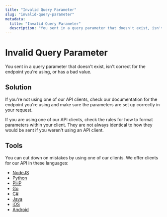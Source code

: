 ```yaml
---
title: "Invalid Query Parameter"
slug: "invalid-query-parameter"
metadata: 
  title: "Invalid Query Parameter"
  description: "You sent in a query parameter that doesn't exist, isn't correct for the endpoint you're using, or has a bad value."
---
```


# Invalid Query Parameter

You sent in a query parameter that doesn't exist, isn't correct for the endpoint you're using, or has a bad value.

## Solution

If you're not using one of our API clients, check our documentation for the endpoint you're using and make sure the parameters are set up correctly in your request.

If you are using one of our API clients, check the rules for how to format parameters within your client. They are not always identical to how they would be sent if you weren't using an API client.

## Tools

You can cut down on mistakes by using one of our clients. We offer clients for our API in these languages:

- [NodeJS](../sdks/api-clients/apivideo-nodejs-client.md)
- [Python](../sdks/api-clients/apivideo-python-client.md)
- [PHP](../sdks/api-clients/apivideo-php-client.md)
- [Go](../sdks/api-clients/apivideo-go-client.md)
- [C#](../sdks/api-clients/apivideo-csharp-client.md)
- [Java](../sdks/api-clients/apivideo-java-client.md)
- [iOS](../sdks/api-clients/apivideo-swift5-client.md)
- [Android](../sdks/api-clients/apivideo-android-client.md)

